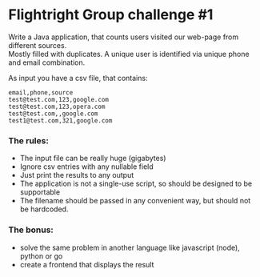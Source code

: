 # Flightright Group challenge #1

Write a Java application, that counts users visited our web-page from different sources.  
Mostly filled with duplicates. 
A unique user is identified via unique phone and email combination.

As input you have a csv file, that contains:

```
email,phone,source
test@test.com,123,google.com
test@test.com,123,opera.com
test@test.com,,google.com
test1@test.com,321,google.com
```


### The rules:

- The input file can be really huge (gigabytes)
- Ignore csv entries with any nullable field
- Just print the results to any output
- The application is not a single-use script, so should be designed to be supportable
- The filename should be passed in any convenient way, but should not be hardcoded.


### The bonus:

- solve the same problem in another language like javascript (node), python or go
- create a frontend that displays the result 